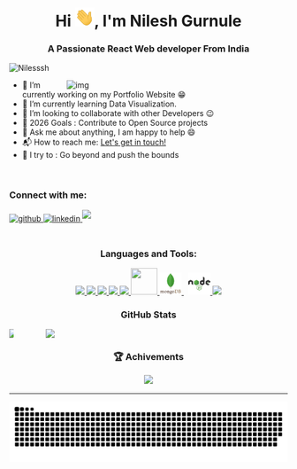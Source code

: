 
<h1 align="center">Hi <img src="https://raw.githubusercontent.com/ABSphreak/ABSphreak/master/gifs/Hi.gif" width="35" >, I'm Nilesh Gurnule</h1>
<h3 align="center">A Passionate React Web developer From India</h3>

<p align="left"> <img src="https://komarev.com/ghpvc/?username=nilesssh&label=Profile%20views&color=0e75b6&style=flat" alt="Nilesssh" /> </p>
<img src="https://cdn.dribbble.com/users/1292677/screenshots/6139167/media/fcf7fd0c619bb87706533079240915f3.gif" alt="img" align="right" width="400"/>
                  

- 🔭 I’m currently working on my Portfolio Website :grin:
- 🌱 I’m currently learning Data Visualization.
- 👯 I’m looking to collaborate with other Developers :wink:
- 🥅 2026 Goals : Contribute to Open Source projects
- 💬 Ask me about anything, I am happy to help :smile:
- 📬 How to reach me: <a href="https://www.linkedin.com/in/nileshgurnule/" target="blank">Let's get in touch!</a>
- 🧗 I try to : Go beyond and push the bounds
<br>


<h3 align="left">Connect with me:</h3> 
<div >
<a href="https://github.com/Nilesssh" target="_blank">
<img src=https://img.shields.io/badge/github-%2324292e.svg?&style=for-the-badge&logo=github&logoColor=white alt="github" style="margin-bottom: 5px;" />
</a>
<a href="https://linkedin.com/in/nileshgurnule/" target="_blank">
<img src=https://img.shields.io/badge/linkedin-%231E77B5.svg?&style=for-the-badge&logo=linkedin&logoColor=white alt="linkedin" style="margin-bottom: 5px;" />
</a>
  <a href="https://drive.google.com/file/d/1VfR3LvsCBBM0CxSCExFosEZ0z80uaD-g/view?usp=drive_link" download>
   <img src="https://img.shields.io/badge/RESUME-8A2BE2"  target='_blank' style="margin-bottom: 5px; "/>
</a>

</div>

<br>

<h3 align="center" >Languages and Tools:</h3>
<p align="center"> 
    <a href="https://developer.mozilla.org/en-US/docs/Web/JavaScript" target="_blank"> <img src="https://img.icons8.com/color/48/000000/javascript.png"/> </a> 
    <a href="https://www.w3.org/html/" target="_blank"> <img src="https://img.icons8.com/color/48/000000/html-5.png"/> </a> 
    <a href="https://www.w3schools.com/css/" target="_blank"> <img src="https://img.icons8.com/color/48/000000/css3.png"/> </a> 
    <a href="https://reactjs.org/" target="_blank"> <img src="https://img.icons8.com/color/48/000000/react-native.png"/> </a>
<!--   <a href="https://www.typescriptlang.org" target="_blank"> <img src="https://img.icons8.com/ios-filled/512/typescript.png"  width="48" height="48"/> </a> -->
   <a href="https://redux.js.org" target="_blank"> <img src="https://img.icons8.com/color/48/000000/redux.png"/> </a> 
      <a href="https://chakra-ui.com" target="_blank"> <img src="https://img.icons8.com/color/512/chakra-ui.png" width="48" height="48"/> </a> 
<!--      <a href="https://mui.com/material-ui" target="_blank"> <img src="https://img.icons8.com/color/512/material-ui.png" width="48" height="48"/> </a>  -->
  <a href="https://www.mongodb.com/" target="_blank" rel="noreferrer"> <img src="https://raw.githubusercontent.com/devicons/devicon/master/icons/mongodb/mongodb-original-wordmark.svg" alt="mongodb" width="40" height="40"/> </a> &nbsp;
  <a href="https://nodejs.org" target="_blank" rel="noreferrer"> <img src="https://raw.githubusercontent.com/devicons/devicon/master/icons/nodejs/nodejs-original-wordmark.svg" alt="nodejs" width="40" height="40"/> </a>
    <a href="https://git-scm.com/" target="_blank"> <img src="https://img.icons8.com/color/48/000000/git.png"/> </a> 



<h3 align="center">GitHub Stats</h3>

<div align="center" style="display: flex;  gap:50px">
<div align="center" style="display: flex; ">
 
<img src="https://streak-stats.demolab.com?user=nilesssh&_border=true&theme=dark&hide_border=true&theme=react" style="width: 47%" />

</div> 



<img src="https://github-readme-stats.vercel.app/api/top-langs/?username=nilesssh&theme=react&border_radius=4.6&hide_border=true&layout=compact&show_icons=true" style="width: 44%" />

</div>


 
<h3 align="center">🏆 Achivements</h3>
<div align="center" >

![](https://github-profile-trophy.vercel.app/?username=nilesssh&column=-1&theme=chalk&rank=-?&margin-w=25)
</div>
<hr>

<div align="center" >
<img src="https://github.com/1999AZZAR/1999AZZAR/blob/main/resources/img/grid-snake.svg" />
</div>


